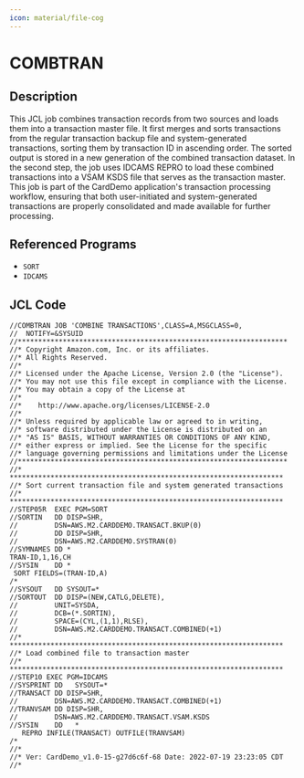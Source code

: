 ```yaml
---
icon: material/file-cog
---
```

# COMBTRAN

## Description
This JCL job combines transaction records from two sources and loads them into a transaction master file. It first merges and sorts transactions from the regular transaction backup file and system-generated transactions, sorting them by transaction ID in ascending order. The sorted output is stored in a new generation of the combined transaction dataset. In the second step, the job uses IDCAMS REPRO to load these combined transactions into a VSAM KSDS file that serves as the transaction master. This job is part of the CardDemo application's transaction processing workflow, ensuring that both user-initiated and system-generated transactions are properly consolidated and made available for further processing.

## Referenced Programs
- `SORT`
- `IDCAMS`

## JCL Code
```jcl
//COMBTRAN JOB 'COMBINE TRANSACTIONS',CLASS=A,MSGCLASS=0,                  
//  NOTIFY=&SYSUID    
//******************************************************************
//* Copyright Amazon.com, Inc. or its affiliates.                   
//* All Rights Reserved.                                            
//*                                                                 
//* Licensed under the Apache License, Version 2.0 (the "License"). 
//* You may not use this file except in compliance with the License.
//* You may obtain a copy of the License at                         
//*                                                                 
//*    http://www.apache.org/licenses/LICENSE-2.0                   
//*                                                                 
//* Unless required by applicable law or agreed to in writing,      
//* software distributed under the License is distributed on an     
//* "AS IS" BASIS, WITHOUT WARRANTIES OR CONDITIONS OF ANY KIND,    
//* either express or implied. See the License for the specific     
//* language governing permissions and limitations under the License
//******************************************************************
//* *******************************************************************         
//* Sort current transaction file and system generated transactions
//* *******************************************************************         
//STEP05R  EXEC PGM=SORT                                                        
//SORTIN   DD DISP=SHR,                                                         
//         DSN=AWS.M2.CARDDEMO.TRANSACT.BKUP(0)                                
//         DD DISP=SHR,
//         DSN=AWS.M2.CARDDEMO.SYSTRAN(0)                                
//SYMNAMES DD *                                                                 
TRAN-ID,1,16,CH                                                         
//SYSIN    DD *                                                                 
 SORT FIELDS=(TRAN-ID,A)                                                  
/*                                                                              
//SYSOUT   DD SYSOUT=*                                                          
//SORTOUT  DD DISP=(NEW,CATLG,DELETE),                                          
//         UNIT=SYSDA,                                                          
//         DCB=(*.SORTIN),                                                      
//         SPACE=(CYL,(1,1),RLSE),                                              
//         DSN=AWS.M2.CARDDEMO.TRANSACT.COMBINED(+1)                            
//* *******************************************************************         
//* Load combined file to transaction master
//* *******************************************************************         
//STEP10 EXEC PGM=IDCAMS                                                        
//SYSPRINT DD   SYSOUT=*                                                        
//TRANSACT DD DISP=SHR,                                                         
//         DSN=AWS.M2.CARDDEMO.TRANSACT.COMBINED(+1)                            
//TRANVSAM DD DISP=SHR,                                                         
//         DSN=AWS.M2.CARDDEMO.TRANSACT.VSAM.KSDS                               
//SYSIN    DD   *                                                               
   REPRO INFILE(TRANSACT) OUTFILE(TRANVSAM)                                     
/*                                                                              
//*
//* Ver: CardDemo_v1.0-15-g27d6c6f-68 Date: 2022-07-19 23:23:05 CDT
//*

```